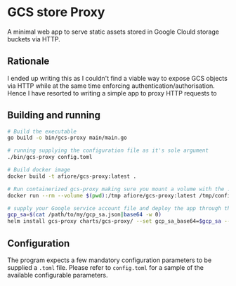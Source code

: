 # GCS store Proxy

A minimal web app to serve static assets stored in Google Clould storage buckets via HTTP.

## Rationale

I ended up writing this as I couldn't find a viable way to expose GCS objects via HTTP while at the same time
enforcing authentication/authorisation. Hence I have resorted to writing a simple app to proxy HTTP requests to

## Building and running

```bash
# Build the executable
go build -o bin/gcs-proxy main/main.go

# running supplying the configuration file as it's sole argument
./bin/gcs-proxy config.toml

# Build docker image
docker build -t afiore/gcs-proxy:latest .

# Run containerized gcs-proxy making sure you mount a volume with the .toml file e.g.
docker run --rm --volume $(pwd):/tmp afiore/gcs-proxy:latest /tmp/config.toml

# supply your Google service account file and deploy the app through the provided Helm chart
gcp_sa=$(cat /path/to/my/gcp_sa.json|base64 -w 0)
helm install gcs-proxy charts/gcs-proxy/ --set gcp_sa_base64=$gcp_sa --set gcs_proxy.oauth.client_id=$CLIENT_ID  --set gcs_proxy.oauth.client_secret=$CLIENT_SECRET --set gcs_proxy.oauth.session_secret=$SESSION_SECRET 
```

## Configuration

The program expects a few mandatory configuration parameters to be supplied a `.toml` file.
Please refer to `config.toml` for a sample of the available configurable parameters.
